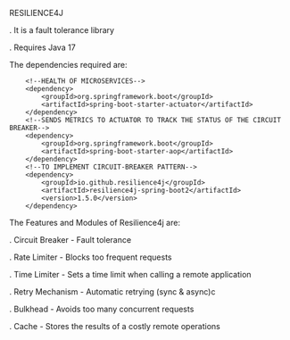 RESILIENCE4J

. It is a fault tolerance library

. Requires Java 17

The dependencies required are:

        <!--HEALTH OF MICROSERVICES-->
        <dependency>
            <groupId>org.springframework.boot</groupId>
            <artifactId>spring-boot-starter-actuator</artifactId>
        </dependency>
        <!--SENDS METRICS TO ACTUATOR TO TRACK THE STATUS OF THE CIRCUIT BREAKER-->
        <dependency>
            <groupId>org.springframework.boot</groupId>
            <artifactId>spring-boot-starter-aop</artifactId>
        </dependency>
        <!--TO IMPLEMENT CIRCUIT-BREAKER PATTERN-->
        <dependency>
            <groupId>io.github.resilience4j</groupId>
            <artifactId>resilience4j-spring-boot2</artifactId>
            <version>1.5.0</version>
        </dependency>

The Features and Modules of Resilience4j are:

. Circuit Breaker - Fault tolerance

. Rate Limiter - Blocks too frequent requests

. Time Limiter - Sets a time limit when calling a remote application

. Retry Mechanism - Automatic retrying (sync & async)c

. Bulkhead - Avoids too many concurrent requests

. Cache - Stores the results of a costly remote operations